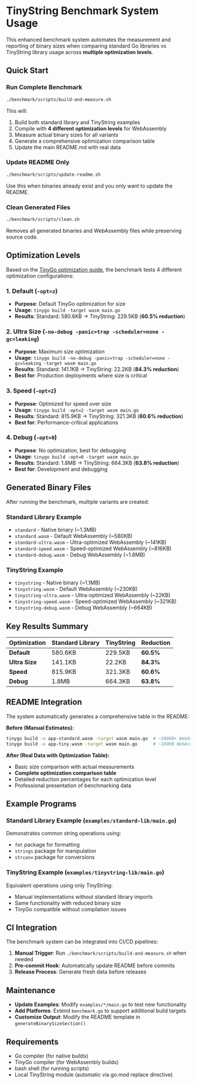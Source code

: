 # TinyString Benchmark System Usage

This enhanced benchmark system automates the measurement and reporting of binary sizes when comparing standard Go libraries vs TinyString library usage across **multiple optimization levels**.

## Quick Start

### Run Complete Benchmark
```bash
./benchmark/scripts/build-and-measure.sh
```
This will:
1. Build both standard library and TinyString examples
2. Compile with **4 different optimization levels** for WebAssembly
3. Measure actual binary sizes for all variants
4. Generate a comprehensive optimization comparison table
5. Update the main README.md with real data

### Update README Only
```bash
./benchmark/scripts/update-readme.sh
```
Use this when binaries already exist and you only want to update the README.

### Clean Generated Files
```bash
./benchmark/scripts/clean.sh
```
Removes all generated binaries and WebAssembly files while preserving source code.

## Optimization Levels

Based on the [TinyGo optimization guide](https://tinygo.org/docs/guides/optimizing-binaries/), the benchmark tests 4 different optimization configurations:

### 1. Default (`-opt=z`)
- **Purpose**: Default TinyGo optimization for size
- **Usage**: `tinygo build -target wasm main.go`
- **Results**: Standard: 580.6KB → TinyString: 229.5KB (**60.5% reduction**)

### 2. Ultra Size (`-no-debug -panic=trap -scheduler=none -gc=leaking`)
- **Purpose**: Maximum size optimization
- **Usage**: `tinygo build -no-debug -panic=trap -scheduler=none -gc=leaking -target wasm main.go`
- **Results**: Standard: 141.1KB → TinyString: 22.2KB (**84.3% reduction**)
- **Best for**: Production deployments where size is critical

### 3. Speed (`-opt=2`)
- **Purpose**: Optimized for speed over size
- **Usage**: `tinygo build -opt=2 -target wasm main.go`
- **Results**: Standard: 815.9KB → TinyString: 321.3KB (**60.6% reduction**)
- **Best for**: Performance-critical applications

### 4. Debug (`-opt=0`)
- **Purpose**: No optimization, best for debugging
- **Usage**: `tinygo build -opt=0 -target wasm main.go`
- **Results**: Standard: 1.8MB → TinyString: 664.3KB (**63.8% reduction**)
- **Best for**: Development and debugging

## Generated Binary Files

After running the benchmark, multiple variants are created:

### Standard Library Example
- `standard` - Native binary (~1.3MB)
- `standard.wasm` - Default WebAssembly (~580KB)
- `standard-ultra.wasm` - Ultra-optimized WebAssembly (~141KB)
- `standard-speed.wasm` - Speed-optimized WebAssembly (~816KB)
- `standard-debug.wasm` - Debug WebAssembly (~1.8MB)

### TinyString Example  
- `tinystring` - Native binary (~1.1MB)
- `tinystring.wasm` - Default WebAssembly (~230KB)
- `tinystring-ultra.wasm` - Ultra-optimized WebAssembly (~22KB)
- `tinystring-speed.wasm` - Speed-optimized WebAssembly (~321KB)
- `tinystring-debug.wasm` - Debug WebAssembly (~664KB)

## Key Results Summary

| Optimization | Standard Library | TinyString | Reduction |
|-------------|------------------|------------|-----------|
| **Default** | 580.6KB | 229.5KB | **60.5%** |
| **Ultra Size** | 141.1KB | 22.2KB | **84.3%** |
| **Speed** | 815.9KB | 321.3KB | **60.6%** |
| **Debug** | 1.8MB | 664.3KB | **63.8%** |

## README Integration

The system automatically generates a comprehensive table in the README:

**Before (Manual Estimates):**
```bash
tinygo build -o app-standard.wasm -target wasm main.go  # ~500KB+ WebAssembly
tinygo build -o app-tiny.wasm -target wasm main.go      # ~180KB WebAssembly
```

**After (Real Data with Optimization Table):**
- Basic size comparison with actual measurements
- **Complete optimization comparison table**
- Detailed reduction percentages for each optimization level
- Professional presentation of benchmarking data

## Example Programs

### Standard Library Example (`examples/standard-lib/main.go`)
Demonstrates common string operations using:
- `fmt` package for formatting
- `strings` package for manipulation
- `strconv` package for conversions

### TinyString Example (`examples/tinystring-lib/main.go`)
Equivalent operations using only TinyString:
- Manual implementations without standard library imports
- Same functionality with reduced binary size
- TinyGo compatible without compilation issues

## CI Integration

The benchmark system can be integrated into CI/CD pipelines:

1. **Manual Trigger**: Run `./benchmark/scripts/build-and-measure.sh` when needed
2. **Pre-commit Hook**: Automatically update README before commits
3. **Release Process**: Generate fresh data before releases

## Maintenance

- **Update Examples**: Modify `examples/*/main.go` to test new functionality
- **Add Platforms**: Extend `benchmark.go` to support additional build targets
- **Customize Output**: Modify the README template in `generateBinarySizeSection()`

## Requirements

- Go compiler (for native builds)
- TinyGo compiler (for WebAssembly builds)
- bash shell (for running scripts)
- Local TinyString module (automatic via go.mod replace directive)
